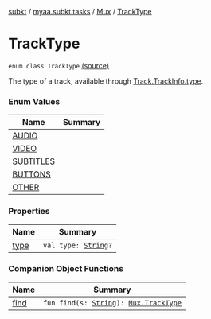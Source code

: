 [subkt](../../../index.md) / [myaa.subkt.tasks](../../index.md) / [Mux](../index.md) / [TrackType](./index.md)

# TrackType

`enum class TrackType` [(source)](https://github.com/Myaamori/SubKt/blob/0.1.4/src/main/kotlin/myaa/subkt/tasks/muxtask.kt#L97)

The type of a track, available through [Track.TrackInfo.type](../-track/-track-info/type.md).

### Enum Values

| Name | Summary |
|---|---|
| [AUDIO](-a-u-d-i-o.md) |  |
| [VIDEO](-v-i-d-e-o.md) |  |
| [SUBTITLES](-s-u-b-t-i-t-l-e-s.md) |  |
| [BUTTONS](-b-u-t-t-o-n-s.md) |  |
| [OTHER](-o-t-h-e-r.md) |  |

### Properties

| Name | Summary |
|---|---|
| [type](type.md) | `val type: `[`String`](https://kotlinlang.org/api/latest/jvm/stdlib/kotlin/-string/index.html)`?` |

### Companion Object Functions

| Name | Summary |
|---|---|
| [find](find.md) | `fun find(s: `[`String`](https://kotlinlang.org/api/latest/jvm/stdlib/kotlin/-string/index.html)`): `[`Mux.TrackType`](./index.md) |

